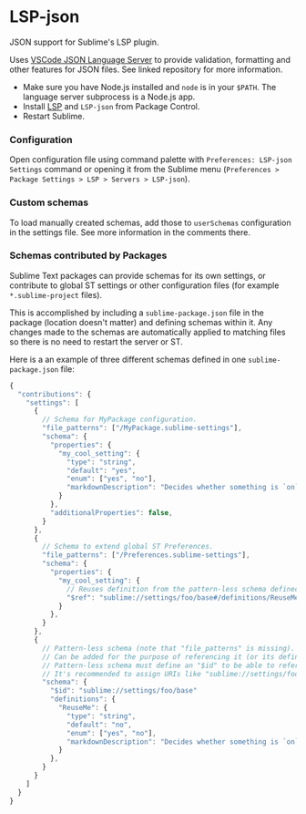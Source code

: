 # LSP-json

JSON support for Sublime's LSP plugin.

Uses [VSCode JSON Language Server](https://github.com/Microsoft/vscode/tree/master/extensions/json-language-features/server) to provide validation, formatting and other features for JSON files. See linked repository for more information.

* Make sure you have Node.js installed and `node` is in your `$PATH`. The language server subprocess is a Node.js app.
* Install [LSP](https://packagecontrol.io/packages/LSP) and `LSP-json` from Package Control.
* Restart Sublime.

### Configuration

Open configuration file using command palette with `Preferences: LSP-json Settings` command or opening it from the Sublime menu (`Preferences > Package Settings > LSP > Servers > LSP-json`).

### Custom schemas

To load manually created schemas, add those to `userSchemas` configuration in the settings file. See more information in the comments there.

### Schemas contributed by Packages

Sublime Text packages can provide schemas for its own settings, or contribute to global ST settings or other configuration files (for example `*.sublime-project` files).

This is accomplished by including a `sublime-package.json` file in the package (location doesn't matter) and defining schemas within it. Any changes made to the schemas are automatically applied to matching files so there is no need to restart the server or ST.

Here is a an example of three different schemas defined in one `sublime-package.json` file:

```js
{
  "contributions": {
    "settings": [
      {
        // Schema for MyPackage configuration.
        "file_patterns": ["/MyPackage.sublime-settings"],
        "schema": {
          "properties": {
            "my_cool_setting": {
              "type": "string",
              "default": "yes",
              "enum": ["yes", "no"],
              "markdownDescription": "Decides whether something is `on` or `off`."
            }
          },
          "additionalProperties": false,
        }
      },
      {
        // Schema to extend global ST Preferences.
        "file_patterns": ["/Preferences.sublime-settings"],
        "schema": {
          "properties": {
            "my_cool_setting": {
              // Reuses definition from the pattern-less schema defined below.
              "$ref": "sublime://settings/foo/base#/definitions/ReuseMe"
            }
          },
        }
      },
      {
        // Pattern-less schema (note that "file_patterns" is missing).
        // Can be added for the purpose of referencing it (or its definitions) from another schema.
        // Pattern-less schema must define an "$id" to be able to refer to it from other schemas.
        // It's recommended to assign URIs like "sublime://settings/foo/base" for "$id".
        "schema": {
          "$id": "sublime://settings/foo/base"
          "definitions": {
            "ReuseMe": {
              "type": "string",
              "default": "no",
              "enum": ["yes", "no"],
              "markdownDescription": "Decides whether something is `on` or `off`."
            }
          },
        }
      }
    ]
  }
}
```
